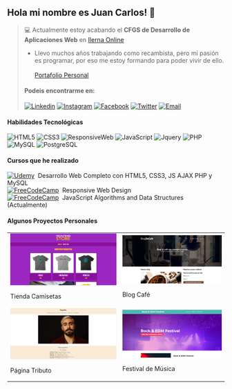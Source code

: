 ## Hola mi nombre es Juan Carlos! 👋
> 💻 Actualmente estoy acabando el **CFGS de Desarrollo de Aplicaciones Web** en [Ilerna Online](https://www.ilerna.es/)<br>
> + Llevo muchos años trabajando como recambista, pero mi pasión es programar, por eso me estoy formando para poder vivir de ello.<br><br>
> [Portafolio Personal](https://personal-portfolio-jccs.netlify.app/)
> #### Podeis encontrarme en:
> [![Linkedin](https://img.shields.io/badge/Linkedin-%20-%230A66C2?style=plastic&logo=linkedin)](https://www.linkedin.com/in/juan-carlos-canosa-su%C3%A1rez-a367391b2/)
> [![Instagram](https://img.shields.io/badge/Instagram-%20-%23E4405F?style=plastic&logo=instagram)](https://www.instagram.com/juankka18/)
> [![Facebook](https://img.shields.io/badge/Facebook-%20-%231877F2?style=plastic&logo=facebook)](https://www.facebook.com/juancarlos.canosasuarez)
> [![Twitter](https://img.shields.io/badge/Twitter-%20-%231DA1F2?style=plastic&logo=twitter)](https://twitter.com/JuanKanosa88)
> [![Email](https://img.shields.io/badge/Email-%20-%23005FF9?style=plastic&logo=mail.ru)](mailto:"jcanosa1988@gmail.com")

#### Habilidades Tecnológicas
![HTML5](https://img.shields.io/badge/HTML5-%20-%23E34F26?style=for-the-badge&logo=html5)
![CSS3](https://img.shields.io/badge/CSS3-%20-%231572B6?style=for-the-badge&logo=css3)
![ResponsiveWeb](https://img.shields.io/badge/ResponsiveWeb-%20-orange?style=for-the-badge)
![JavaScript](https://img.shields.io/badge/JavaScript-%20-%23F7DF1E?style=for-the-badge&logo=javascript)
![Jquery](https://img.shields.io/badge/JQuery-%20-%230769AD?style=for-the-badge&logo=jquery)
![PHP](https://img.shields.io/badge/PHP-%20-%23777BB4?style=for-the-badge&logo=php)
![MySQL](https://img.shields.io/badge/MySQL-%20-%234479A1?style=for-the-badge&logo=mysql)
![PostgreSQL](https://img.shields.io/badge/PostgreSQL-%20-%234169E1?style=for-the-badge&logo=postgresql)

#### Cursos que he realizado
[![Udemy](https://img.shields.io/badge/Udemy-%20-%23A435F0?style=plastic&logo=udemy)](https://www.udemy.com/course/desarrollo-web-completo-con-html5-css3-js-php-y-mysql/)&nbsp;&nbsp;Desarrollo Web Completo con HTML5, CSS3, JS AJAX PHP y MySQL
<br>
[![FreeCodeCamp](https://img.shields.io/badge/FreeCodeCamp-%20-%230A0A23?style=plastic&logo=freecodecamp)](https://www.freecodecamp.org/learn/2022/responsive-web-design/)&nbsp;&nbsp;Responsive Web Design
<br>
[![FreeCodeCamp](https://img.shields.io/badge/FreeCodeCamp-%20-%230A0A23?style=plastic&logo=freecodecamp)](https://www.freecodecamp.org/learn/javascript-algorithms-and-data-structures/)&nbsp;&nbsp;JavaScript Algorithms and Data Structures (Actualmente)

#### Algunos Proyectos Personales
<table style="width:100%">
  <tr>
     <td>
       <a href="https://tiendabase.netlify.app/">
       <img src="/tiendaCamisetas.png">
       </a>
       <p>Tienda Camisetas</p>
    </td>
    <td>
       <a href="https://blogascoffee.netlify.app/">
       <img src="/blogCafe.png">
       </a>
       <p>Blog Café</p>
    </td>
  </tr>
    <tr>
      <td>
       <a href="https://tributorayden.netlify.app/">
       <img src="/tributoRayden.png">
       </a>
       <p>Página Tributo</p>
      </td>
      <td>
       <a href="https://festivalmusicaejudemy.netlify.app/">
       <img src="/festivalMusica.png">
       </a>
       <p>Festival de Música</p>
    </td>
  </tr>
</table>
